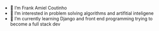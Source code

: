 - 👋 I’m Frank Amiel Coutinho
- 👀 I’m interested in problem solving algorithms and artifitial inteligene 
- 🌱 I’m currently learning Django and front end programming trying to become a full stack dev 

